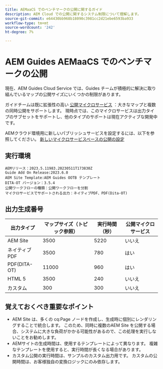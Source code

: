 ```yaml
---
title: AEMaaCS でのベンチマークの公開に関するガイド
description: AEM Cloud での公開に関するシステム制限について理解します。
source-git-commit: e64430bb968b18090c3981cc2d21ebe6593ba933
workflow-type: tm+mt
source-wordcount: '242'
ht-degree: 7%

---
```



# AEM Guides AEMaaCS でのベンチマークの公開

現在、AEM Guides Cloud Service では、Guides チームが積極的に解決に取り組んでいるマップの公開サイズにいくつかの制限があります。

ガイドチームは既に拡張性の高い [公開マイクロサービス](publish-microservice-architecture-and-performance.md) ：大きなマップと複数の同時公開をサポートします。 現時点では、このマイクロサービスは出力タイプのサブセットをサポートし、他のタイプのサポートは現在アクティブな開発中です。

AEMクラウド環境用に新しいパブリッシュサービスを設定するには、以下を参照してください。 [新しいマイクロサービスベースの公開の設定](configure-microservices.md)

## 実行環境

    AEMリリース：2023.5.11983.20230511T173830Z
    Guide Add On Release:2023.6.0
    AEM Site Template:AEM Guides OOTB テンプレート
    DITA-OT バージョン：3.5.4
    公開ワークフローの種類：公開ワークフローを分割
    マイクロサービスでサポートされる出力：ネイティブPDF、PDF(Dita-OT)

## 出力生成番号

| 出力タイプ | マップサイズ（トピック参照） | 実行時間（秒） | 公開マイクロサービス |
|---------------|------------------------------|----------------------------|-----------------------|
| AEM Site | 3500 | 5220 | いいえ |
| ネイティブPDF | 3500 | 780 | はい |
| PDF(DITA-OT) | 11000 | 960 | はい |
| HTML 5 | 3500 | 240 | いいえ |
| カスタム | 300 | 300 | いいえ |

## 覚えておくべき重要なポイント

- AEM Site は、多くの cq:Page ノードを作成し、生成時に個別にレンダリングすることで統合します。 このため、同時に複数のAEM Site を公開する場合、システムに大きな負荷がかかる可能性があるので、この処理を実行しないことをお勧めします。
- AEMサイトの生成時間は、使用するテンプレートによって異なります。 複雑なテンプレートを使用すると、実行時間が長くなる場合があります。
- カスタム公開の実行時間は、サンプルのカスタム出力用です。 カスタムの公開時間は、お客様独自の変換ロジックにのみ依存します。
